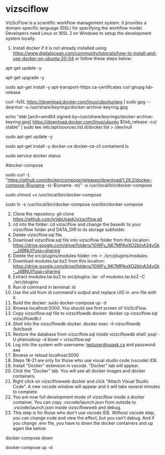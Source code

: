 # vizsciflow
VizSciFlow is a scientific workflow management system. It provides a domain-specific language (DSL) for specifying the workflow model. Developers need Linux or WSL 2 on Windows to setup the development system locally.

1. Install docker if it is not already installed using https://www.digitalocean.com/community/tutorials/how-to-install-and-use-docker-on-ubuntu-20-04 or follow these steps below:

apt-get update -y

apt-get upgrade -y

sudo apt-get install -y apt-transport-https ca-certificates curl gnupg lsb-release

curl -fsSL https://download.docker.com/linux/ubuntu/gpg | sudo gpg --dearmor -o /usr/share/keyrings/docker-archive-keyring.gpg

echo "deb [arch=amd64 signed-by=/usr/share/keyrings/docker-archive-keyring.gpg] https://download.docker.com/linux/ubuntu $(lsb_release -cs) stable" | sudo tee /etc/apt/sources.list.d/docker.list > /dev/null

sudo apt-get update -y

sudo apt-get install -y docker-ce docker-ce-cli containerd.io

sudo service docker status

#docker-compose

sudo curl -L "https://github.com/docker/compose/releases/download/1.29.2/docker-compose-$(uname -s)-$(uname -m)" -o /usr/local/bin/docker-compose

sudo chmod +x /usr/local/bin/docker-compose

sudo ln -s /usr/local/bin/docker-compose /usr/bin/docker-compose

2. Clone the repository: git clone https://github.com/srlabUsask/vizsciflow.git
3. cd into the folder: cd vizsciflow and change the basedir to your vizsciflow folder and DATA_DIR to its storage subfolder.
4. Delete vizsciflow.sql file.
5. Download vizsciflow.sql file into vizsciflow folder from this location: https://drive.google.com/drive/folders/1GWFv_NK7MPAqXO2bInA34vGk-_J4BNUI?usp=sharing
6. Delete the src/plugins/modules folder: rm -r ./src/plugins/modules
7. Download modules.tar.bz2 from this location: https://drive.google.com/drive/folders/1GWFv_NK7MPAqXO2bInA34vGk-_J4BNUI?usp=sharing
8. Extract modules.tar.bz2 to src/plugins: tar -xf modules.tar.bz2 -C ./src/plugins
9. Run id command in terminal: id
10. Use the uid from id command's output and replace UID in .env file with it.
11. Build the docker: sudo docker-compose up -d
12. Browse localhost:5000. You should see first screen of VizSciFlow.
13. Copy vizsciflow.sql file to vizsciflowdb docker: docker cp vizsciflow.sql vizsciflowdb:/
14. Shell into the vizsciflowdb docker. docker exec -it vizsciflowdb /bin/bash
15. Restore the database from vizsciflow.sql inside vizsciflowdb shell:  psql -U phenodoop -d biowl < vizsciflow.sql
16. Log into the system with username: testuser@usask.ca and password: aaa
17. Browse or reload localhost:5000
18. Steps 18-21 are only for those who use visual studio code (vscode) IDE. 
19. Install "Docker" extension in vscode. "Docker" tab will appear.
20. Click the "Docker" tab. You will see all docker images and docker containers.
21. Right click on vizsciflowweb docker and click "Attach Visual Studio Code". A new vscode window will appear and it will take several minutes to complete.
22. You are now full development mode of vizsciflow inside a docker container. You can copy .vscode/launch.json from outside to .vscode/launch.json inside vizsciflowweb and debug.
23. This step is for those who don't use vscode IDE. Without vscode step, you can change code and view the effect, but you can't debug. And if you change .env file, you have to down the docker containers and up again like below:

docker-compose down

docker-compose up -d
